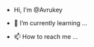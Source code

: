 - Hi, I’m @Avrukey

- 🌱 I’m currently learning ...

- 📫 How to reach me ...

<!---
Avrukey/Avrukey is a ✨ special ✨ repository because its `README.md` (this file) appears on your GitHub profile.
You can click the Preview link to take a look at your changes.
--->
